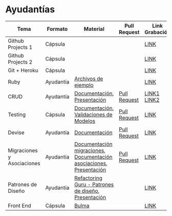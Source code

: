 # Ayudantías

| Tema              | Formato   | Material | Pull Request | Link Grabación |
|-------------------|-----------|----------|--------------|---------|
| Github Projects 1 | Cápsula   | | | [LINK](https://drive.google.com/file/d/1dpycVBSnBwHjaJcAvO2EEP_7D7234Vtx/view?usp=sharing) |
| Github Projects 2 | Cápsula   | | | [LINK](https://drive.google.com/file/d/1j63dEv1t84J3F1FFFaYYlMzz5gXoFUpJ/view?usp=sharing) |
| Git + Heroku      | Cápsula   | | | [LINK](https://drive.google.com/file/d/1YDH6RBkAZTgafMwEbPsurNPAMi39N3RC/view?usp=sharing) |
| Ruby              | Ayudantía | [Archivos de ejemplo](https://github.com/IIC2143/Syllabus/tree/main/Ayudantias/1-Ruby) | | [LINK](https://drive.google.com/file/d/1TwKwGj6yKqL2MGPTRgICId62HncJyNQl/view?usp=sharing) |
| CRUD | Ayudantía | [Documentación](https://guides.rubyonrails.org/v6.0/getting_started.html), [Presentación](https://github.com/IIC2143/Syllabus/blob/main/Ayudantias/2-Routing%20y%20CRUD/Presentaci%C3%B3n.pdf) | [Pull Request](https://github.com/IIC2143/Proyecto-Ejemplo/pull/1) | [LINK1](https://drive.google.com/file/d/1PlKo6-ylqEtoO0kgT8C28I1w40JbJRqF/view?usp=sharing) [LINK2](https://www.youtube.com/watch?v=6xNMYi37HS0&list=PL-L1ymwviY0qYxEseQCnWoUAo-DRwlxfe&index=1&t=105s&ab_channel=Mois%C3%A9sRetamalAltbir) |
| Testing           | Cápsula   | [Documentación](https://github.com/rspec/rspec-rails), [Validaciones de Modelos](https://guides.rubyonrails.org/v6.0/active_record_validations.html) | [Pull Request](https://github.com/IIC2143/Proyecto-Ejemplo/pull/2) | [LINK](https://drive.google.com/file/d/1BP57jRNhx-dApZpiCFAB9ciytpj4k1pe/view?usp=sharing) |
| Devise            | Ayudantía | [Documentación](https://github.com/heartcombo/devise) | [Pull Request](https://github.com/IIC2143/Proyecto-Ejemplo/pull/3) | [LINK](https://drive.google.com/file/d/158ORjNfIqCj1EtpaT2A0KR1bn2o2njkr/view?usp=sharing) |
| Migraciones y Asociaciones | Ayudantía | [Documentación migraciones](https://guides.rubyonrails.org/v6.0/active_record_migrations.html), [Documentación asociaciones](https://guides.rubyonrails.org/v6.0/association_basics.html), [Presentación](https://github.com/IIC2143/Syllabus/tree/main/Ayudantias/3-M%20%2B%20A) | [Pull Request](https://github.com/IIC2143/Proyecto-Ejemplo/pull/5) | [LINK](https://drive.google.com/file/d/1qQjy6mlRgEJmKhkZp4xMEOwQPTtKdMJ0/view?usp=sharing) |
| Patrones de Diseño | Ayudantía | [Refactoring Guru - Patrones de diseño](https://refactoring.guru/es/design-patterns), [Presentación](https://github.com/IIC2143/Syllabus/tree/main/Ayudantias/4-Patrones%20de%20Dise%C3%B1o) | | [LINK](https://drive.google.com/file/d/1GQ7r3Y9tb7S3w38HteXM2CvkCYcAlF9G/view?usp=sharing) |
| Front End | Cápsula | [Bulma](https://bulma.io/) | | [LINK](https://drive.google.com/file/d/1jwxoxWWuOA4QTjFQvTO9MKEGO4zSz19o/view?usp=sharing) |
